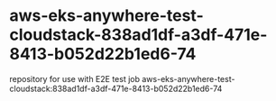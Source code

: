 # aws-eks-anywhere-test-cloudstack-838ad1df-a3df-471e-8413-b052d22b1ed6-74
repository for use with E2E test job aws-eks-anywhere-test-cloudstack:838ad1df-a3df-471e-8413-b052d22b1ed6-74
